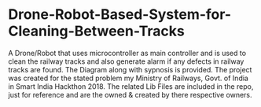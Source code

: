 # Drone-Robot-Based-System-for-Cleaning-Between-Tracks
A Drone/Robot that uses microcontroller as main controller and is used to
clean the railway tracks and also generate alarm if any defects in railway
tracks are found.
The Diagram along with sypnosis is provided.
The project was created for the stated problem my Ministry of Railways, Govt. of India in Smart India Hackthon 2018.
The related Lib Files are included in the repo, just for reference and are the owned & created by there respective owners.
